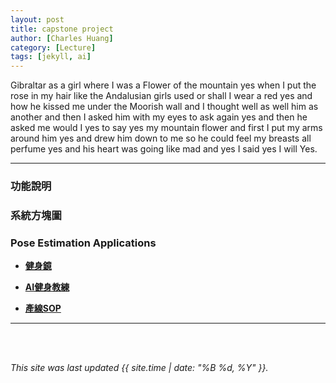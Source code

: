 ```yaml
---
layout: post
title: capstone project
author: [Charles Huang]
category: [Lecture]
tags: [jekyll, ai]
---
```


Gibraltar as a girl where I was a Flower of the mountain yes when I put the rose in my hair like the Andalusian girls used or shall I wear a red yes and how he kissed me under the Moorish wall and I thought well as well him as another and then I asked him with my eyes to ask again yes and then he asked me would I yes to say yes my mountain flower and first I put my arms around him yes and drew him down to me so he could feel my breasts all perfume yes and his heart was going like mad and yes I said yes I will Yes.

---


### 功能說明
### 系統方塊圖


### Pose Estimation Applications
* **[健身鏡](https://johnsonfitnesslive.com/?action=mirror_pro_intro)**<br/>

* **[AI健身教練](https://fc.bnext.com.tw/articles/view/1226)**<br>

* **[產線SOP](https://www.inside.com.tw/article/21716-aigo-interview-beseye-alpha)**

---




<br>
<br>

*This site was last updated {{ site.time | date: "%B %d, %Y" }}.*

